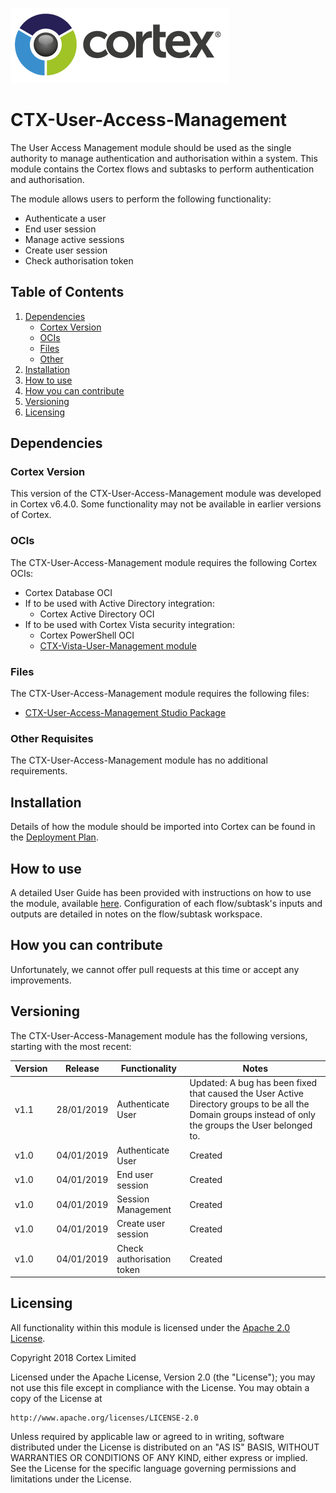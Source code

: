 ﻿<a href="https://www.cortex-ia.co.uk/" target="_blank"><img src="https://github.com/CortexIATest/CTXImages/blob/master/Cortex-350-120.png" alt="Welcome to Cortex!" width="350" height="120" border="0"></a>

# CTX-User-Access-Management
The User Access Management module should be used as the single authority to manage authentication and authorisation within a system. This module contains the Cortex flows and subtasks to perform authentication and authorisation. 

The module allows users to perform the following functionality:
* Authenticate a user
* End user session
* Manage active sessions
* Create user session
* Check authorisation token

## Table of Contents
1) [Dependencies](#dependencies)
    * [Cortex Version](#cortex-version)
    * [OCIs](#ocis)
    * [Files](#files)
    * [Other](#other)
1) [Installation](#installation)
1) [How to use](#how-to-use)
1) [How you can contribute](#how-you-can-contribute)
1) [Versioning](#versioning)
1) [Licensing](#licensing)

## Dependencies
### Cortex Version
This version of the CTX-User-Access-Management module was developed in Cortex v6.4.0. Some functionality may not be available in earlier versions of Cortex.

### OCIs
The CTX-User-Access-Management module requires the following Cortex OCIs:
* Cortex Database OCI
* If to be used with Active Directory integration:
	* Cortex Active Directory OCI 
* If to be used with Cortex Vista security integration:
	* Cortex PowerShell OCI
	* [CTX-Vista-User-Management module](https://github.com/CortexIntelligentAutomation/CTX-Vista-User-Management)


### Files
The CTX-User-Access-Management module requires the following files:
* [CTX-User-Access-Management Studio Package](https://github.com/CortexIntelligentAutomation/CTX-User-Access-Management/releases/download/v1.1/CTX-User-Access-Management.studiopkg)

### Other Requisites
The CTX-User-Access-Management module has no additional requirements.

## Installation
Details of how the module should be imported into Cortex can be found in the [Deployment Plan](https://github.com/CortexIntelligentAutomation/CTX-User-Access-Management/blob/master/CTX-User-Access-Management%20-%20Deployment%20Plan.pdf).

## How to use
A detailed User Guide has been provided with instructions on how to use the module, available [here](https://github.com/CortexIntelligentAutomation/CTX-User-Access-Management/blob/master/CTX-User-Access-Management%20-%20User%20Guide.pdf). Configuration of each flow/subtask's inputs and outputs are detailed in notes on the flow/subtask workspace.

## How you can contribute
Unfortunately, we cannot offer pull requests at this time or accept any improvements.

## Versioning
The CTX-User-Access-Management module has the following versions, starting with the most recent:

Version | Release | Functionality | Notes
------------ | ------------- | ----------- | -----------
v1.1 | 28/01/2019 | Authenticate User | Updated: A bug has been fixed that caused the User Active Directory groups to be all the Domain groups instead of only the groups the User belonged to.
v1.0 | 04/01/2019 | Authenticate User | Created
v1.0 | 04/01/2019 | End user session | Created
v1.0 | 04/01/2019 | Session Management| Created
v1.0 | 04/01/2019 | Create user session | Created
v1.0 | 04/01/2019 | Check authorisation token | Created

## Licensing
All functionality within this module is licensed under the [Apache 2.0 License](https://www.apache.org/licenses/LICENSE-2.0).

Copyright 2018 Cortex Limited

Licensed under the Apache License, Version 2.0 (the "License");
you may not use this file except in compliance with the License.
You may obtain a copy of the License at

    http://www.apache.org/licenses/LICENSE-2.0

Unless required by applicable law or agreed to in writing, software
distributed under the License is distributed on an "AS IS" BASIS,
WITHOUT WARRANTIES OR CONDITIONS OF ANY KIND, either express or implied.
See the License for the specific language governing permissions and
limitations under the License.
